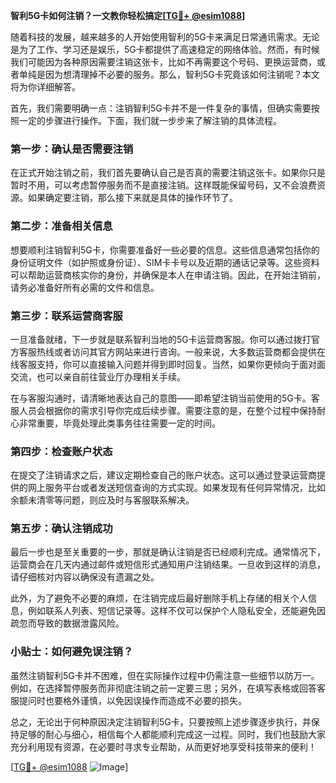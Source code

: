 **智利5G卡如何注销？一文教你轻松搞定[[TG💪+ @esim1088](https://t.me/s/esim1088)]**

随着科技的发展，越来越多的人开始使用智利的5G卡来满足日常通讯需求。无论是为了工作、学习还是娱乐，5G卡都提供了高速稳定的网络体验。然而，有时候我们可能因为各种原因需要注销这张卡，比如不再需要这个号码、更换运营商，或者单纯是因为想清理掉不必要的服务。那么，智利5G卡究竟该如何注销呢？本文将为你详细解答。

首先，我们需要明确一点：注销智利5G卡并不是一件复杂的事情，但确实需要按照一定的步骤进行操作。下面，我们就一步步来了解注销的具体流程。

### 第一步：确认是否需要注销

在正式开始注销之前，我们首先要确认自己是否真的需要注销这张卡。如果你只是暂时不用，可以考虑暂停服务而不是直接注销。这样既能保留号码，又不会浪费资源。如果确定要注销，那么接下来就是具体的操作环节了。

### 第二步：准备相关信息

想要顺利注销智利5G卡，你需要准备好一些必要的信息。这些信息通常包括你的身份证明文件（如护照或身份证）、SIM卡卡号以及近期的通话记录等。这些资料可以帮助运营商核实你的身份，并确保是本人在申请注销。因此，在开始注销前，请务必准备好所有必需的文件和信息。

### 第三步：联系运营商客服

一旦准备就绪，下一步就是联系智利当地的5G卡运营商客服。你可以通过拨打官方客服热线或者访问其官方网站来进行咨询。一般来说，大多数运营商都会提供在线客服支持，你可以直接输入问题并得到即时回复。当然，如果你更倾向于面对面交流，也可以亲自前往营业厅办理相关手续。

在与客服沟通时，请清晰地表达自己的意图——即希望注销当前使用的5G卡。客服人员会根据你的需求引导你完成后续步骤。需要注意的是，在整个过程中保持耐心非常重要，毕竟处理此类事务往往需要一定的时间。

### 第四步：检查账户状态

在提交了注销请求之后，建议定期检查自己的账户状态。这可以通过登录运营商提供的网上服务平台或者发送短信查询的方式实现。如果发现有任何异常情况，比如余额未清零等问题，则应及时与客服联系解决。

### 第五步：确认注销成功

最后一步也是至关重要的一步，那就是确认注销是否已经顺利完成。通常情况下，运营商会在几天内通过邮件或短信形式通知用户注销结果。一旦收到这样的消息，请仔细核对内容以确保没有遗漏之处。

此外，为了避免不必要的麻烦，在注销完成后最好删除手机上存储的相关个人信息，例如联系人列表、短信记录等。这样不仅可以保护个人隐私安全，还能避免因疏忽而导致的数据泄露风险。

### 小贴士：如何避免误注销？

虽然注销智利5G卡并不困难，但在实际操作过程中仍需注意一些细节以防万一。例如，在选择暂停服务而非彻底注销之前一定要三思；另外，在填写表格或回答客服提问时也要格外谨慎，以免因误操作而造成不必要的损失。

总之，无论出于何种原因决定注销智利5G卡，只要按照上述步骤逐步执行，并保持足够的耐心与细心，相信每个人都能顺利完成这一过程。同时，我们也鼓励大家充分利用现有资源，在必要时寻求专业帮助，从而更好地享受科技带来的便利！

[[TG💪+ @esim1088](https://t.me/s/esim1088) ![Image](https://i.postimg.cc/4NQfJmqS/Snipaste-2025-05-13-00-14-12.png)]
